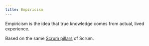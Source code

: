 ```yaml
---
title: Empiricism
---
```

Empiricism is the idea that true knowledge comes from actual, lived experience. 

Based on the same [Scrum pillars](agile-project-management/scrum/scrum-pillars.md) of Scrum. 
